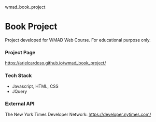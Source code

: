 wmad_book_project
# Book Project
Project developed for WMAD Web Course. For educational purpose only.


### Project Page
https://arielcardoso.github.io/wmad_book_project/


### Tech Stack
- Javascript, HTML, CSS
- JQuery


### External API
The New York Times Developer Network:
https://developer.nytimes.com/
